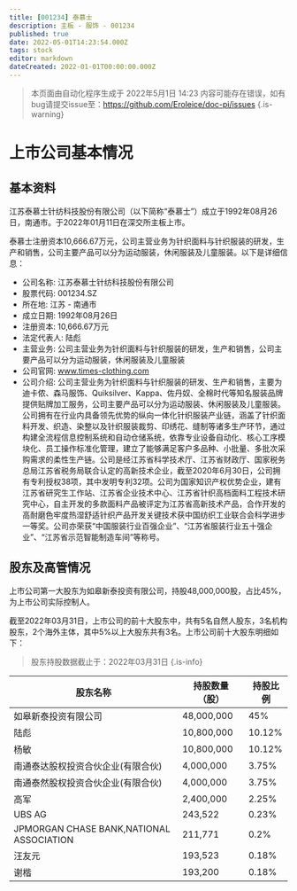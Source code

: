 ```yaml
---
title: [001234] 泰慕士
description: 主板 - 服饰 - 001234
published: true
date: 2022-05-01T14:23:54.000Z
tags: stock
editor: markdown
dateCreated: 2022-01-01T00:00:00.000Z
---
```


> 本页面由自动化程序生成于 2022年5月1日 14:23
> 内容可能存在错误，如有bug请提交issue至：https://github.com/Eroleice/doc-pi/issues
{.is-warning}

# 上市公司基本情况

## 基本资料

江苏泰慕士针纺科技股份有限公司（以下简称“泰慕士”）成立于1992年08月26日，南通市。于2022年01月11日在深交所主板上市。

泰慕士注册资本10,666.67万元，公司主营业务为针织面料与针织服装的研发，生产和销售，公司主要产品可以分为运动服装，休闲服装及儿童服装。以下是详细信息：

- 公司名称: 江苏泰慕士针纺科技股份有限公司
- 股票代码: 001234.SZ
- 所在地: 江苏 - 南通市
- 成立日期: 1992年08月26日
- 注册资本: 10,666.67万元
- 法定代表人: 陆彪
- 主营业务: 公司主营业务为针织面料与针织服装的研发，生产和销售，公司主要产品可以分为运动服装，休闲服装及儿童服装
- 公司官网: www.times-clothing.com
- 公司介绍: 公司主营业务为针织面料与针织服装的研发、生产和销售，主要为迪卡侬、森马服饰、Quiksilver、Kappa、佐丹奴、全棉时代等知名服装品牌提供贴牌加工服务，公司主要产品可以分为运动服装、休闲服装及儿童服装。公司拥有在行业内具备领先优势的纵向一体化针织服装产业链，涵盖了针织面料开发、织造、染整以及针织服装裁剪、印绣花、缝制等诸多生产环节，通过构建全流程信息控制系统和自动仓储系统，依靠专业设备自动化、核心工序模块化、员工操作标准化管理，建立了能够满足客户多品种、小批量、多批次采购需求的柔性生产链。公司是经江苏省科学技术厅、江苏省财政厅、国家税务总局江苏省税务局联合认定的高新技术企业，截至2020年6月30日，公司拥有专利授权38项，其中发明专利32项。公司为国家知识产权优势企业，建有江苏省研究生工作站、江苏省企业技术中心、江苏省针织高档面料工程技术研究中心，自主开发的多款面料产品被评定为江苏省高新技术产品，合作开发的高耐磨色牢度热湿舒适针织产品开发关键技术获中国纺织工业联合会科学进步一等奖。公司亦荣获“中国服装行业百强企业”、“江苏省服装行业五十强企业”、“江苏省示范智能制造车间”等称号。


## 股东及高管情况

上市公司第一大股东为如皋新泰投资有限公司，持股48,000,000股，占比45%，为上市公司实际控制人。

截至2022年03月31日，上市公司的前十大股东中，共有5名自然人股东，3名机构股东，2个海外主体，其中5%以上大股东共有3名。上市公司前十大股东明细如下：

> 股东持股数据截止于：2022年03月31日
{.is-info}

| 股东名称 | 持股数量（股） | 持股比例 |
| --- | --- | --- |
| 如皋新泰投资有限公司 | 48,000,000 | 45% |
| 陆彪 | 10,800,000 | 10.12% |
| 杨敏 | 10,800,000 | 10.12% |
| 南通泰达股权投资合伙企业(有限合伙) | 4,000,000 | 3.75% |
| 南通泰然股权投资合伙企业(有限合伙) | 4,000,000 | 3.75% |
| 高军 | 2,400,000 | 2.25% |
| UBS AG | 243,522 | 0.23% |
| JPMORGAN CHASE BANK,NATIONAL ASSOCIATION | 211,771 | 0.2% |
| 汪友元 | 193,523 | 0.18% |
| 谢楷 | 193,200 | 0.18% |




